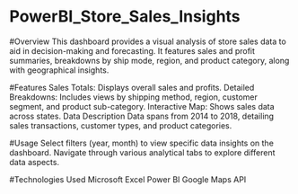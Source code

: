 # PowerBI_Store_Sales_Insights

#Overview
This dashboard provides a visual analysis of store sales data to aid in decision-making and forecasting. It features sales and profit summaries, breakdowns by ship mode, region, and product category, along with geographical insights.

#Features
Sales Totals: Displays overall sales and profits.
Detailed Breakdowns: Includes views by shipping method, region, customer segment, and product sub-category.
Interactive Map: Shows sales data across states.
Data Description
Data spans from 2014 to 2018, detailing sales transactions, customer types, and product categories.

#Usage
Select filters (year, month) to view specific data insights on the dashboard. Navigate through various analytical tabs to explore different data aspects.

#Technologies Used
Microsoft Excel
Power BI
Google Maps API
